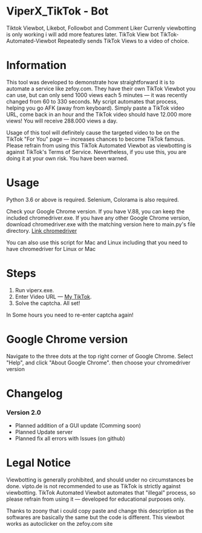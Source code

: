 # ViperX_TikTok - Bot
Tiktok Viewbot, Likebot, Followbot and Comment Liker Currenly viewbotting is only working i will add more features later. TikTok View bot
TikTok-Automated-Viewbot
Repeatedly sends TikTok Views to a video of choice.

# Information
This tool was developed to demonstrate how straightforward it is to automate a service like zefoy.com. They have their own TikTok Viewbot you can use, but can only send 1000 views each 5 minutes — it was recently changed from 60 to 330 seconds. My script automates that process, helping you go AFK (away from keyboard). Simply paste a TikTok video URL, come back in an hour and the TikTok video should have 12.000 more views! You will receive 288.000 views a day.


Usage of this tool will definitely cause the targeted video to be on the TikTok "For You" page — increases chances to become TikTok famous. Please refrain from using this TikTok Automated Viewbot as viewbotting is against TikTok's Terms of Service. Nevertheless, if you use this, you are doing it at your own risk. You have been warned.

# Usage
Python 3.6 or above is required.
Selenium, Colorama is also required.

Check your Google Chrome version. If you have V.88, you can keep the included chromedriver.exe. If you have any other Google Chrome version, download chromedriver.exe with the matching version here to main.py's file directory.
[Link chromedriver](https://chromedriver.chromium.org/downloads)

You can also use this script for Mac and Linux including that you need to have chromedriver for Linux or Mac

# Steps
1. Run viperx.exe.
2. Enter Video URL — [My TikTok](https://www.tiktok.com/@avoidsn8ow/video/6968110029526404357?lang=pl-PL&is_copy_url=0&is_from_webapp=v1&sender_device=pc&sender_web_id=6923295538813683205).
3. Solve the captcha.
All set!

In Some hours you need to re-enter captcha again!


# Google Chrome version
Navigate to the three dots at the top right corner of Google Chrome.
Select "Help", and click "About Google Chrome".
then choose your chromedriver version


# Changelog
### Version 2.0
- Planned addition of a GUI update (Comming soon)
- Planned Update server
- Planned fix all errors with Issues (on github)

# Legal Notice
Viewbotting is generally prohibited, and should under no circumstances be done. vipto.de is not recommended to use as TikTok is strictly against viewbotting. TikTok Automated Viewbot automates that "illegal" process, so please refrain from using it — developed for educational purposes only.

Thanks to zoony that i could copy paste and change this description as the softwares are basically the same but the code is different. This viewbot works as autoclicker on the zefoy.com site 


